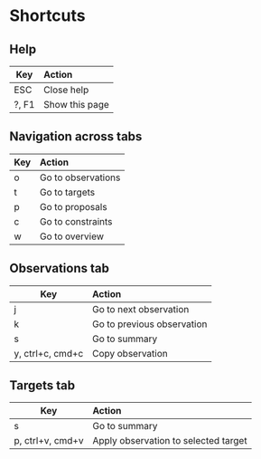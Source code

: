 # Shortcuts

## Help

| Key        | Action           | 
| -----------|:-------------| 
| ESC          | Close help |
| ?, F1          | Show this page |

## Navigation across tabs

| Key        | Action           | 
| -----------|:-------------| 
| o          | Go to observations |
| t          | Go to targets |
| p          | Go to proposals |
| c          | Go to constraints |
| w          | Go to overview |

## Observations tab

| Key        | Action           | 
| -----------|:-------------| 
| j          | Go to next observation |
| k          | Go to previous observation |
| s          | Go to summary |
| y, ctrl+c, cmd+c          | Copy observation |

## Targets tab

| Key        | Action           | 
| -----------|:-------------| 
| s          | Go to summary |
| p, ctrl+v, cmd+v          | Apply observation to selected target|

